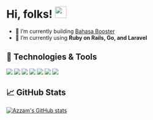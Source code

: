 <!-- ### Hi there 👋 -->
# Hi, folks! <img src="https://raw.githubusercontent.com/MartinHeinz/MartinHeinz/master/wave.gif" width="30px">

- 🔭 I’m currently building <a href="https://bahasabooster.com/">Bahasa Booster</a>
- 🌱 I’m currently using <strong>Ruby on Rails, Go, and Laravel</strong>

## 🔧 Technologies & Tools
![](https://img.shields.io/badge/Code-GO-informational?style=flat&logo=go&logoColor=white&color=2bbc8a)
![](https://img.shields.io/badge/Code-Ruby-informational?style=flat&logo=ruby&logoColor=white&color=2bbc8a)
![](https://img.shields.io/badge/Code-PHP-informational?style=flat&logo=php&logoColor=white&color=2bbc8a)
![](https://img.shields.io/badge/Code-Python-informational?style=flat&logo=python&logoColor=white&color=2bbc8a)
![](https://img.shields.io/badge/Code-JavaScript-informational?style=flat&logo=javascript&logoColor=white&color=2bbc8a)
![](https://img.shields.io/badge/Code-Laravel-informational?style=flat&logo=laravel&logoColor=white&color=2bbc8a)
![](https://img.shields.io/badge/Tools-Docker-informational?style=flat&logo=docker&logoColor=white&color=2bbc8a)

## &#x1f4c8; GitHub Stats

[![Azzam's GitHub stats](https://github-readme-stats.vercel.app/api?username=Azzamjiul&show_icons=true&line_height=20&count_private=true&title_color=ffffff&text_color=c9cacc&icon_color=2bbc8a&bg_color=1d1f21)](https://github.com/azzamjiul/)


<!--
**Azzamjiul/Azzamjiul** is a ✨ _special_ ✨ repository because its `README.md` (this file) appears on your GitHub profile.

<a href="https://github.com/Azzamjiul/Azzamjiul">
  <img align="center" src="https://github-readme-stats.vercel.app/api/top-langs/?username=Azzamjiul&hide=java,html&title_color=ffffff&text_color=c9cacc&icon_color=2bbc8a&bg_color=1d1f21" />
</a>

Here are some ideas to get you started:

- 🔭 I’m currently working on ...
- 🌱 I’m currently learning ...
- 👯 I’m looking to collaborate on ...
- 🤔 I’m looking for help with ...
- 💬 Ask me about ...
- 📫 How to reach me: ...
- 😄 Pronouns: ...
- ⚡ Fun fact: ...
-->
